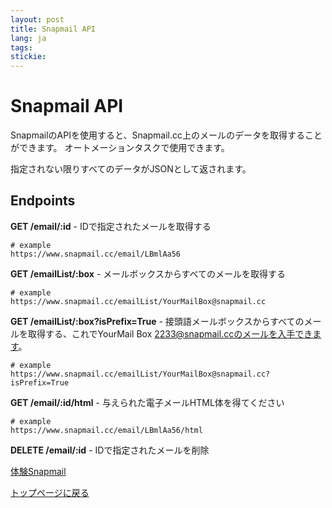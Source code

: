 ```yaml
---
layout: post
title: Snapmail API
lang: ja
tags: 
stickie: 
---
```


# Snapmail API

SnapmailのAPIを使用すると、Snapmail.cc上のメールのデータを取得することができます。
オートメーションタスクで使用できます。

指定されない限りすべてのデータがJSONとして返されます。

## Endpoints

**GET    /email/:id** - IDで指定されたメールを取得する
```
# example
https://www.snapmail.cc/email/LBmlAa56
```

**GET    /emailList/:box** - メールボックスからすべてのメールを取得する
```
# example
https://www.snapmail.cc/emailList/YourMailBox@snapmail.cc
```

**GET    /emailList/:box?isPrefix=True** - 接頭語メールボックスからすべてのメールを取得する、これでYourMail Box 2233@snapmail.ccのメールを入手できます。
```
# example
https://www.snapmail.cc/emailList/YourMailBox@snapmail.cc?isPrefix=True
```

**GET    /email/:id/html** - 与えられた電子メールHTML体を得てください
```
# example
https://www.snapmail.cc/email/LBmlAa56/html
```

**DELETE /email/:id** - IDで指定されたメールを削除


<a target="_blank" href="https://www.snapmail.cc"><i class="fa fa-envelope a"></i> 体験Snapmail </a>

<a href="https://www.snapmail.cc/blog/"><i class="fa fa-arrow-circle-left"></i> トップページに戻る </a>